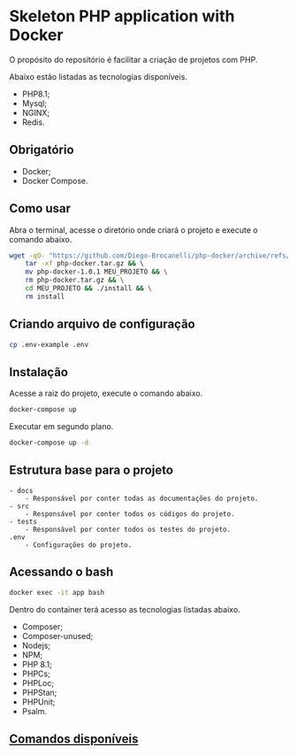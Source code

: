 # Skeleton PHP application with Docker

O propósito do repositório é facilitar a criação de projetos com PHP.

Abaixo estão listadas as tecnologias disponíveis.

- PHP8.1;
- Mysql;
- NGINX;
- Redis.

## Obrigatório

- Docker;
- Docker Compose.

## Como usar

Abra o terminal, acesse o diretório onde criará o projeto e execute o comando abaixo.

```bash
wget -qO- "https://github.com/Diego-Brocanelli/php-docker/archive/refs/tags/v1.0.1.tar.gz" -O php-docker.tar.gz && \
    tar -xf php-docker.tar.gz && \ 
    mv php-docker-1.0.1 MEU_PROJETO && \
    rm php-docker.tar.gz && \
    cd MEU_PROJETO && ./install && \
    rm install
```

## Criando arquivo de configuração

```bash
cp .env-example .env
```

## Instalação

Acesse a raiz do projeto, execute o comando abaixo.

```bash
docker-compose up
```

Executar em segundo plano.

```bash
docker-compose up -d
```

## Estrutura base para o projeto

    - docs
        - Responsável por conter todas as documentações do projeto.
    - src
        - Responsável por conter todos os códigos do projeto.
    - tests
        - Responsável por conter todos os testes do projeto.
    .env
        - Configurações do projeto.

## Acessando o bash

```bash
docker exec -it app bash
```

Dentro do container terá acesso as tecnologias listadas abaixo.

- Composer;
- Composer-unused;
- Nodejs;
- NPM;
- PHP 8.1;
- PHPCs;
- PHPLoc;
- PHPStan;
- PHPUnit;
- Psalm.

## [Comandos disponíveis](/docs/development/commands.md)